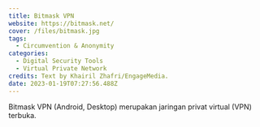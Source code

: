 ```yaml
---
title: Bitmask VPN
website: https://bitmask.net/
cover: /files/bitmask.jpg
tags:
  - Circumvention & Anonymity
categories:
  - Digital Security Tools
  - Virtual Private Network
credits: Text by Khairil Zhafri/EngageMedia.
date: 2023-01-19T07:27:56.488Z
---
```

Bitmask VPN (Android, Desktop) merupakan jaringan privat virtual (VPN) terbuka.
